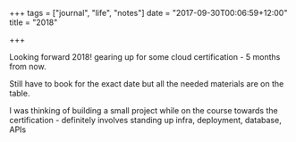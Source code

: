 +++
tags = ["journal", "life", "notes"]
date = "2017-09-30T00:06:59+12:00"
title = "2018"

+++

Looking forward 2018! gearing up for some cloud certification - 5 months from now.

Still have to book for the exact date but all the needed materials are on the table.

I was thinking of building a small project while on the course towards the certification - definitely involves standing up infra, deployment, database, APIs